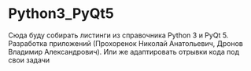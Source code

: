 # Python3_PyQt5
Сюда буду собирать листинги из справочника Python 3 и PyQt 5. Разработка приложений (Прохоренок Николай Анатольевич, Дронов Владимир Александрович). 
Или же адаптировать отрывки кода под свои задачи
